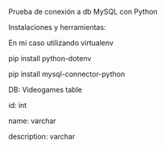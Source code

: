 Prueba de conexión a db MySQL con Python

Instalaciones y herramientas:

En mi caso utilizando virtualenv

pip install python-dotenv 

pip install mysql-connector-python

DB:
Videogames table

id: int

name: varchar

description: varchar